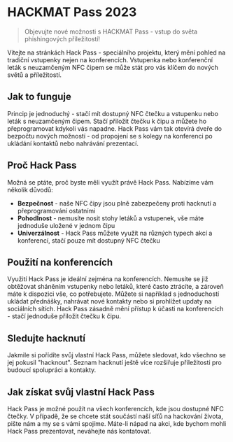 # HACKMAT Pass 2023

> Objevujte nové možnosti s HACKMAT Pass - vstup do světa phishingových příležitostí!



Vítejte na stránkách Hack Pass - speciálního projektu, který mění pohled na tradiční vstupenky nejen na konferencích. Vstupenka nebo konferenční leták s neuzamčeným NFC čipem se může stát pro vás klíčem do nových světů a příležitostí.

## Jak to funguje

Princip je jednoduchý - stačí mít dostupný NFC čtečku a vstupenku nebo leták s neuzamčeným čipem. Stačí přiložit čtečku k čipu a můžete ho přeprogramovat kdykoli vás napadne. Hack Pass vám tak otevírá dveře do bezpočtu nových možností - od propojení se s kolegy na konferenci po ukládání kontaktů nebo nahrávání prezentací.

## Proč Hack Pass

Možná se ptáte, proč byste měli využít právě Hack Pass. Nabízíme vám několik důvodů:

- **Bezpečnost** - naše NFC čipy jsou plně zabezpečeny proti hacknutí a přeprogramování ostatními
- **Pohodlnost** - nemusíte nosit stohy letáků a vstupenek, vše máte jednoduše uložené v jednom čipu
- **Univerzálnost** - Hack Pass můžete využít na různých typech akcí a konferencí, stačí pouze mít dostupný NFC čtečku

## Použití na konferencích

Využití Hack Pass je ideální zejména na konferencích. Nemusíte se již obtěžovat sháněním vstupenky nebo letáků, které často ztrácíte, a zároveň máte k dispozici vše, co potřebujete. Můžete si například s jednoduchostí ukládat přednášky, nahrávat nové kontakty nebo si prohlížet updaty na sociálních sítích. Hack Pass zásadně mění přístup k účasti na konferencích - stačí jednoduše přiložit čtečku k čipu.

## Sledujte hacknutí

Jakmile si pořídíte svůj vlastní Hack Pass, můžete sledovat, kdo všechno se jej pokusil "hacknout". Seznam hacknutí ještě více rozšiřuje příležitosti pro budoucí spolupráci a kontakty.

## Jak získat svůj vlastní Hack Pass

Hack Pass je možné použít na všech konferencích, kde jsou dostupné NFC čtečky. V případě, že se chcete stát součástí naší síťů na hackování života, pište nám a my se s vámi spojíme. Máte-li nápad na akci, kde bychom mohli Hack Pass prezentovat, neváhejte nás kontatovat.